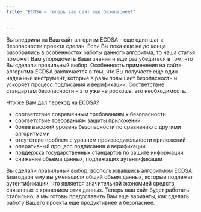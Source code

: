 ```yaml
---
title: "ECDSA – теперь ваш сайт еще безопаснее!"


---
```

 Вы внедрили на Ваш сайт алгоритм ECDSA – еще один шаг к безопасности проекта сделан. Если Вы пока еще не до конца разобрались в особенностях работы данного алгоритма, то наша статья поможет Вам упорядочить Ваши знания и еще раз убедиться в том, что Вы сделали правильный выбор.
Особенность применения на сайте алгоритма ECDSA заключается в том, что Вы получаете еще один надежный инструмент, которые в разы повышает безопасность и ускоряет процесс подписания и верификации. Соответствие стандартам безопасности – это уже не роскошь, это необходимость.

Что же Вам дал переход на ECDSA?

- соответствие современным требованиям к безопасности 
- соответствие требованиям защиты приложений
- более высокий уровень безопасности по сравнению с другими алгоритмами 
- отсутствие проблем с уровнем производительности приложений
- оперативный процесс подписания и верификации
- поддержка государственных стандартов по защите информации
- снижение объема данных, подлежащих аутентификации 

Вы сделали правильный выбор, воспользовавшись алгоритмом ECDSA. Благодаря ему вы уменьшили общий объем данных, которые подлежат аутентификации, что является значительной экономией средств, связанных с хранением этих данных.
Теперь ваш сайт будет работать стабильно, а мы готовы предоставить Вам еще варианты, как сделать работу Вашего проекта еще продуктивнее и безопаснее. 
